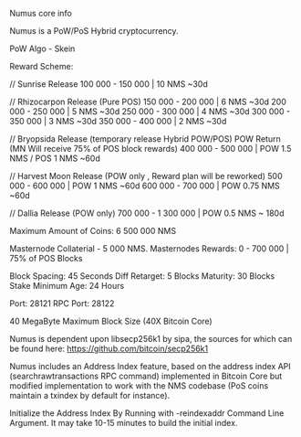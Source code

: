 Numus core info

Numus is a PoW/PoS Hybrid cryptocurrency.

PoW Algo - Skein

Reward Scheme:

// Sunrise Release
100 000 - 150 000 | 10 NMS ~30d

// Rhizocarpon Release (Pure POS)
150 000 - 200 000 | 6 NMS ~30d
200 000 - 250 000 | 5 NMS ~30d
250 000 - 300 000 | 4 NMS ~30d
300 000 - 350 000 | 3 NMS ~30d
350 000 - 400 000 | 2 NMS ~30d

// Bryopsida Release (temporary release Hybrid POW/POS)
POW Return (MN Will receive 75% of POS block rewards)
400 000 - 500 000 | POW 1.5 NMS / POS 1 NMS ~60d 


// Harvest Moon Release (POW only , Reward plan will be reworked)
500 000 - 600 000 | POW 1 NMS ~60d 
600 000 - 700 000 | POW 0.75 NMS ~60d

// Dallia Release (POW only)
700 000 - 1 300 000 | POW 0.5 NMS  ~ 180d

Maximum Amount of Coins: 6 500 000 NMS

Masternode Collaterial - 5 000 NMS.
Masternodes Rewards:
0 - 700 000 | 75% of POS Blocks


Block Spacing: 45 Seconds
Diff Retarget: 5 Blocks
Maturity: 30 Blocks
Stake Minimum Age: 24 Hours

Port: 28121
RPC Port: 28122

40 MegaByte Maximum Block Size (40X Bitcoin Core)

Numus is dependent upon libsecp256k1 by sipa, the sources for which can be found here:
https://github.com/bitcoin/secp256k1

Numus includes an Address Index feature, based on the address index API (searchrawtransactions RPC command) implemented in Bitcoin Core but modified implementation to work with the NMS codebase (PoS coins maintain a txindex by default for instance).

Initialize the Address Index By Running with -reindexaddr Command Line Argument.  It may take 10-15 minutes to build the initial index.
